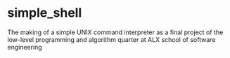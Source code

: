 # simple_shell
The making of a simple UNIX command interpreter as a final project of the low-level programming and algorithm quarter at ALX school of software engineering
